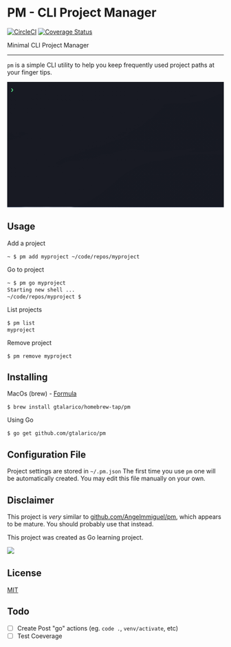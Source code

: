 # PM - CLI Project Manager

[![CircleCI](https://circleci.com/gh/gtalarico/pm.svg?style=svg)](https://circleci.com/gh/gtalarico/pm)
[![Coverage Status](https://coveralls.io/repos/github/gtalarico/pm/badge.svg?branch=master)](https://coveralls.io/github/gtalarico/pm?branch=master)

Minimal CLI Project Manager

---

`pm` is a simple CLI utility to help you keep frequently used project paths at your finger tips.

![Demo Gif](demo.gif)

## Usage

Add a project
```
~ $ pm add myproject ~/code/repos/myproject
```

Go to project
```
~ $ pm go myproject
Starting new shell ...
~/code/repos/myproject $
```

List projects
```
$ pm list
myproject
```

Remove project
```
$ pm remove myproject
```

## Installing

MacOs (brew) - [Formula](https://github.com/gtalarico/homebrew-tap/blob/master/Formula/pm.rb)
```
$ brew install gtalarico/homebrew-tap/pm
```

Using Go

```
$ go get github.com/gtalarico/pm
```

## Configuration File

Project settings are stored in `~/.pm.json`
The first time you use `pm` one will be automatically created.
You may edit this file manually on your own.

## Disclaimer

This project is _very_ similar to [github.com/Angelmmiguel/pm](https://github.com/Angelmmiguel/pm),
which appears to be mature. You should probably use that instead.

This project was created as Go learning project.

![](https://tutorialedge.net/images/golang.png)

## License

[MIT](https://opensource.org/licenses/MIT)

## Todo

- [ ] Create Post "go" actions (eg. `code .`, `venv/activate`, etc)
- [ ] Test Coeverage
